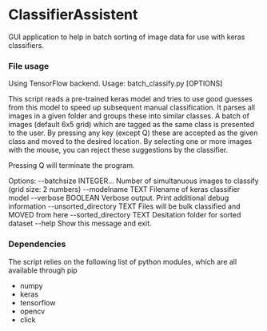 # ClassifierAssistent
GUI application to help in batch sorting of image data for use with keras classifiers.

### File usage
Using TensorFlow backend.
Usage: batch_classify.py [OPTIONS]

  This script reads a pre-trained keras model and tries to use good guesses
  from this model to speed up subsequent manual classification. It parses
  all images in a given folder and groups these into similar classes. A
  batch of images (default 6x5 grid) which are tagged as the same class is
  presented to the user. By pressing any key (except Q) these are accepted
  as the given class and moved to the desired location. By selecting one or
  more images with the mouse, you can reject these suggestions by the
  classifier.

  Pressing Q will terminate the program.

Options:
  --batchsize INTEGER...     Number of simultanuous images to classify (grid
                             size: 2 numbers)
  --modelname TEXT           Filename of keras classifier model
  --verbose BOOLEAN          Verbose output. Print additional debug
                             information
  --unsorted_directory TEXT  Files will be bulk classified and MOVED from here
  --sorted_directory TEXT    Desitation folder for sorted dataset
  --help                     Show this message and exit.

### Dependencies
The script relies on the following list of python modules, which are all available through pip

* numpy
* keras
* tensorflow
* opencv
* click

